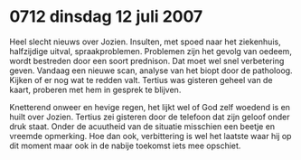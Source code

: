 # 0712 dinsdag 12 juli 2007
Heel slecht nieuws over Jozien. Insulten, met spoed naar het ziekenhuis, halfzijdige uitval, spraakproblemen. Problemen zijn het gevolg van oedeem, wordt bestreden door een soort prednison. Dat moet wel snel verbetering geven. Vandaag een nieuwe scan, analyse van het biopt door de patholoog. Kijken of er nog wat te redden valt. Tertius was gisteren geheel van de kaart, proberen met hem in gesprek te blijven. 

Knetterend onweer en hevige regen, het lijkt wel of God zelf woedend is en huilt over Jozien. Tertius zei gisteren door de telefoon dat zijn geloof onder druk staat. Onder de acuutheid van de situatie misschien een beetje en vreemde opmerking. Hoe dan ook, verbittering is wel het laatste waar hij op dit moment maar ook in de nabije toekomst iets mee opschiet.